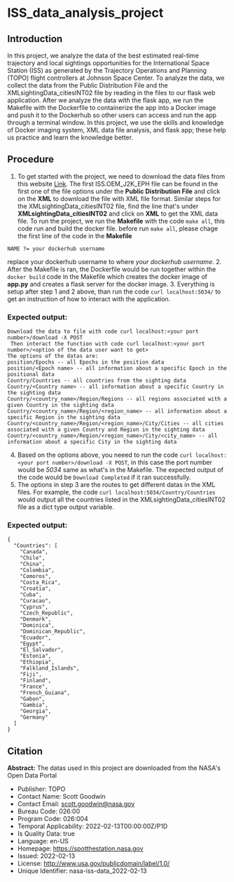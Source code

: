 # ISS_data_analysis_project
## Introduction
In this project, we analyze the data of the best estimated real-time trajectory and local sightings opportunities for the International Space Station (ISS) as generated by the Trajectory Operations and Planning (TOPO) flight controllers at Johnson Space Center. To analyze the data, we collect the data from the Public Distribution File and the XMLsightingData_citiesINT02 file by reading in the files to our flask web application. After we analyze the data with the flask app, we run the Makefile with the Dockerfile to containerize the app into a Docker image and push it to the Dockerhub so other users can access and run the app through a terminal window. In this project, we use the skills and knowledge of Docker imaging system, XML data file analysis, and flask app; these help us practice and learn the knowledge better.

## Procedure
1. To get started with the project, we need to download the data files from this website [Link](https://data.nasa.gov/Space-Science/ISS_COORDS_2022-02-13/r6u8-bhhq). The first ISS.OEM_J2K_EPH file can be found in the first one of the file options under the **Public Distribution File** and click on the **XML** to download the file with XML file format. Similar steps for the XMLsightingData_citiesINT02 file, find the line that's under **XMLsightingData_citiesINT02** and click on **XML** to get the XML data file. 
To run the project, we run the **Makefile** with the code `make all`, this code run and build the docker file. before run `make all`, please chage the first line of the code in the **Makefile**
```
NAME ?= your dockerhub username
```
replace your dockerhub username to where *your dockerhub username*.
2. After the Makefile is ran, the Dockerfile would be run together within the `docker build` code in the Makefile which creates the docker image of **app.py** and creates a flask server for the docker image.
3. Everything is setup after step 1 and 2 above, than run the code `curl localhost:5034/` to get an instruction of how to interact with the application. 
### Expected output:
```
Download the data to file with code curl localhost:<your port number>/download -X POST
 Then interact the function with code curl localhost:<your port number>/<option of the data user want to get>
The options of the datas are:
position/Epochs -- all Epochs in the position data
position/<Epoch name> -- all information about a specific Epoch in the positional data
Country/Countries -- all countries from the sighting data
Country/<Country name> -- all information about a specific Country in the sighting data
Country/<country_name>/Region/Regions -- all regions associated with a given Country in the sighting data
Country/<country_name>/Region/<region_name> -- all information about a specific Region in the sighting data
Country/<country_name>/Region/<region_name>/City/Cities -- all cities associated with a given Country and Region in the sighting data
Country/<country_name>/Region/<region_name>/City/<city_name> -- all information about a specific City in the sighting data
```
4. Based on the options above, you neeed to run the code `curl localhost:<your port number>/download -X POST`, in this case the port number would be *5034* same as what's in the Makefile. The expected output of the code would be `Download Completed` if it ran successfully. 
5. The options in step 3 are the routes to get different datas in the XML files. For example, the code `curl localhost:5034/Country/Countries` would output all the countries listed in the XMLsightingData_citiesINT02 file as a dict type output variable.
### Expected output:
```
{
  "Countries": [
    "Canada",
    "Chile",
    "China",
    "Colombia",
    "Comoros",
    "Costa_Rica",
    "Croatia",
    "Cuba",
    "Curacao",
    "Cyprus",
    "Czech_Republic",
    "Denmark",
    "Dominica",
    "Dominican_Republic",
    "Ecuador",
    "Egypt",
    "El_Salvador",
    "Estonia",
    "Ethiopia",
    "Falkland_Islands",
    "Fiji",
    "Finland",
    "France",
    "French_Guiana",
    "Gabon",
    "Gambia",
    "Georgia",
    "Germany"
  ]
}
```
## Citation
**Abstract:** The datas used in this project are downloaded from the NASA's Open Data Portal
 - Publisher:	TOPO
 - Contact Name:	Scott Goodwin
 - Contact Email:	scott.goodwin@nasa.gov
 - Bureau Code:	026:00
 - Program Code:	026:004
 - Temporal Applicability:	2022-02-13T00:00:00Z/P1D
 - Is Quality Data:	true
 - Language:	en-US
 - Homepage:	https://spotthestation.nasa.gov
 - Issued:	2022-02-13
 - License:	http://www.usa.gov/publicdomain/label/1.0/
 - Unique Identifier:	nasa-iss-data_2022-02-13
